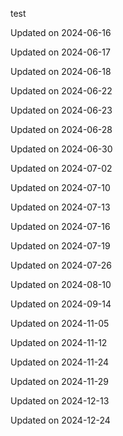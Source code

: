 test


Updated on 2024-06-16

Updated on 2024-06-17

Updated on 2024-06-18

Updated on 2024-06-22

Updated on 2024-06-23

Updated on 2024-06-28

Updated on 2024-06-30

Updated on 2024-07-02

Updated on 2024-07-10

Updated on 2024-07-13

Updated on 2024-07-16

Updated on 2024-07-19

Updated on 2024-07-26

Updated on 2024-08-10

Updated on 2024-09-14

Updated on 2024-11-05

Updated on 2024-11-12

Updated on 2024-11-24

Updated on 2024-11-29

Updated on 2024-12-13

Updated on 2024-12-24